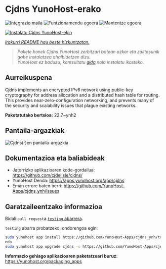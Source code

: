 <!--
Ohart ongi: README hau automatikoki sortu da <https://github.com/YunoHost/apps/tree/master/tools/readme_generator>ri esker
EZ editatu eskuz.
-->

# Cjdns YunoHost-erako

[![Integrazio maila](https://dash.yunohost.org/integration/cjdns.svg)](https://ci-apps.yunohost.org/ci/apps/cjdns/) ![Funtzionamendu egoera](https://ci-apps.yunohost.org/ci/badges/cjdns.status.svg) ![Mantentze egoera](https://ci-apps.yunohost.org/ci/badges/cjdns.maintain.svg)

[![Instalatu Cjdns YunoHost-ekin](https://install-app.yunohost.org/install-with-yunohost.svg)](https://install-app.yunohost.org/?app=cjdns)

*[Irakurri README hau beste hizkuntzatan.](./ALL_README.md)*

> *Pakete honek Cjdns YunoHost zerbitzari batean azkar eta zailtasunik gabe instalatzea ahalbidetzen dizu.*  
> *YunoHost ez baduzu, kontsultatu [gida](https://yunohost.org/install) nola instalatu ikasteko.*

## Aurreikuspena

Cjdns implements an encrypted IPv6 network using public-key cryptography for address allocation and a distributed hash table for routing. This provides near-zero-configuration networking, and prevents many of the security and scalability issues that plague existing networks.


**Paketatutako bertsioa:** 22.7~ynh2

## Pantaila-argazkiak

![Cjdns(r)en pantaila-argazkia](./doc/screenshots/screenshot.png)

## Dokumentazioa eta baliabideak

- Jatorrizko aplikazioaren kode-gordailua: <https://github.com/cjdelisle/cjdns/>
- YunoHost Denda: <https://apps.yunohost.org/app/cjdns>
- Eman errore baten berri: <https://github.com/YunoHost-Apps/cjdns_ynh/issues>

## Garatzaileentzako informazioa

Bidali `pull request`a [`testing` abarrera](https://github.com/YunoHost-Apps/cjdns_ynh/tree/testing).

`testing` abarra probatzeko, ondorengoa egin:

```bash
sudo yunohost app install https://github.com/YunoHost-Apps/cjdns_ynh/tree/testing --debug
edo
sudo yunohost app upgrade cjdns -u https://github.com/YunoHost-Apps/cjdns_ynh/tree/testing --debug
```

**Informazio gehiago aplikazioaren paketatzeari buruz:** <https://yunohost.org/packaging_apps>
